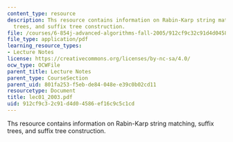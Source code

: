 ```yaml
---
content_type: resource
description: Ths resource contains information on Rabin-Karp string matching, suffix
  trees, and suffix tree construction.
file: /courses/6-854j-advanced-algorithms-fall-2005/912cf9c32c91d4d04586ef16c9c5c1cd_lec01_2003.pdf
file_type: application/pdf
learning_resource_types:
- Lecture Notes
license: https://creativecommons.org/licenses/by-nc-sa/4.0/
ocw_type: OCWFile
parent_title: Lecture Notes
parent_type: CourseSection
parent_uid: 801fa253-f5eb-de84-048e-e39c0b02cd11
resourcetype: Document
title: lec01_2003.pdf
uid: 912cf9c3-2c91-d4d0-4586-ef16c9c5c1cd
---
```

Ths resource contains information on Rabin-Karp string matching, suffix trees, and suffix tree construction.